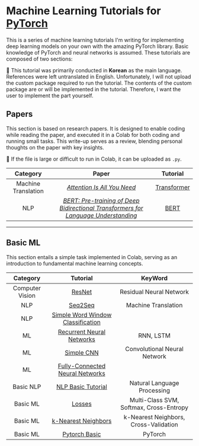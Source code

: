 # Machine Learning Tutorials for [PyTorch](https://pytorch.org)

This is a series of machine learning tutorials I'm writing for implementing deep learning models on your own with the amazing PyTorch library. Basic knowledge of PyTorch and neural networks is assumed. These tutorials are composed of two sections: 

🔴 This tutorial was primarily conducted in **Korean** as the main language. References were left untranslated in English. Unfortunately, I will not upload the custom package required to run the tutorial. The contents of the custom package are or will be implemented in the tutorial. Therefore, I want the user to implement the part yourself.



## Papers
This section is based on research papers. It is designed to enable coding while reading the paper, and executed it in a Colab for both coding and running small tasks. This write-up serves as a review, blending personal thoughts on the paper with key insights.

🔴 If the file is large or difficult to run in Colab, it can be uploaded as `.py`.

Category | Paper | Tutorial
:---: | :---: | :---:
Machine Translation| [_Attention Is All You Need_](https://arxiv.org/abs/1706.03762)| [Transformer](https://github.com/seonm9119/tutorials/blob/main/Transformer.ipynb)
NLP|[_BERT: Pre-training of Deep Bidirectional Transformers for Language Understanding_](https://arxiv.org/abs/1810.04805)|[BERT](https://github.com/seonm9119/tutorials/blob/main/BERT.ipynb)|

---

## Basic ML
This section entails a simple task implemented in Colab, serving as an introduction to fundamental machine learning concepts.


Category |Tutorial | KeyWord
:---:| :---: | :---:
Computer Vision| [ResNet](https://github.com/seonm9119/tutorials/blob/main/ResNet.ipynb) | Residual Neural Network
NLP | [Seq2Seq](https://github.com/seonm9119/tutorials/blob/main/seq2seq.ipynb)| Machine Translation
NLP | [Simple Word Window Classification](https://github.com/seonm9119/tutorials/blob/main/Simple%20Word%20Window%20Classification.ipynb) | 
ML | [Recurrent Neural Networks](https://github.com/seonm9119/tutorials/blob/main/Recurrent%20Neural%20Networks.ipynb) | RNN, LSTM
ML | [Simple CNN](https://github.com/seonm9119/tutorials/blob/main/Simple%20CNN.ipynb) | Convolutional Neural Network
ML| [Fully-Connected Neural Networks](https://github.com/seonm9119/tutorials/blob/main/Fully-Connected%20Neural%20Networks.ipynb) |
Basic NLP | [NLP Basic Tutorial](https://github.com/seonm9119/tutorials/blob/main/NLP%20Basic%20Tutorial.ipynb) | Natural Language Processing
Basic ML | [Losses](https://github.com/seonm9119/tutorials/blob/main/losses.ipynb)| Multi-Class SVM, Softmax, Cross-Entropy
Basic ML | [k-Nearest Neighbors](https://github.com/seonm9119/tutorials/blob/main/k-Nearest%20Neighbors.ipynb) | k-Nearest Neighbors, Cross-Validation
Basic ML | [Pytorch Basic](https://github.com/seonm9119/tutorials/blob/main/Pytorch%20Basic.ipynb) | PyTorch





